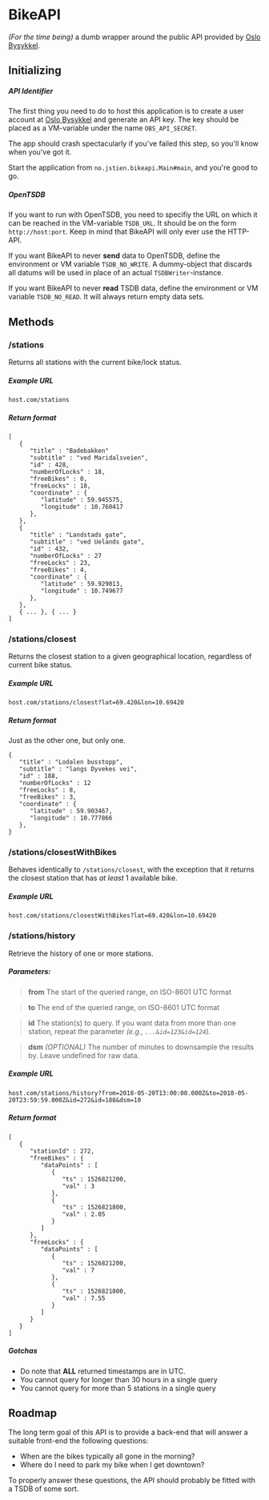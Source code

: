 # BikeAPI

_(For the time being)_ a dumb wrapper around the public API provided by
[Oslo Bysykkel](https://developer.oslobysykkel.no).


## Initializing
##### API Identifier
The first thing you need to do to host this application is to create a
user account at [Oslo Bysykkel](https://developer.oslobysykkel.no) and
generate an API key. The key should be placed as a VM-variable
under the name `OBS_API_SECRET`.

The app should crash spectacularly if you've failed this step, so you'll know
when you've got it.

Start the application from `no.jstien.bikeapi.Main#main`, and you're good to
go.

##### OpenTSDB
If you want to run with OpenTSDB, you need to specifiy the URL on which it can
be reached in the VM-variable `TSDB_URL`. It should be on the form
`http://host:port`. Keep in mind that BikeAPI will only ever use the HTTP-API.

If you want BikeAPI to never **send** data to OpenTSDB, define the environment
or VM variable `TSDB_NO_WRITE`. A dummy-object that discards all datums will
be used in place of an actual `TSDBWriter`-instance.

If you want BikeAPI to never **read** TSDB data, define the environment or VM
variable `TSDB_NO_READ`. It will always return empty data sets.

## Methods
### /stations
Returns all stations with the current bike/lock status.

##### Example URL
`host.com/stations`

##### Return format
```
[
   {
      "title" : "Badebakken"
      "subtitle" : "ved Maridalsveien",
      "id" : 428,
      "numberOfLocks" : 18,
      "freeBikes" : 0,
      "freeLocks" : 18,
      "coordinate" : {
         "latitude" : 59.945575,
         "longitude" : 10.760417
      },
   },
   {
      "title" : "Landstads gate",
      "subtitle" : "ved Uelands gate",
      "id" : 432,
      "numberOfLocks" : 27
      "freeLocks" : 23,
      "freeBikes" : 4,
      "coordinate" : {
         "latitude" : 59.929013,
         "longitude" : 10.749677
      },
   },
   { ... }, { ... }
]
```

### /stations/closest
Returns the closest station to a given geographical location, regardless of
current bike status.

##### Example URL
`host.com/stations/closest?lat=69.420&lon=10.69420`

##### Return format
Just as the other one, but only one.
```
{
   "title" : "Lodalen busstopp",
   "subtitle" : "langs Dyvekes vei",
   "id" : 188,
   "numberOfLocks" : 12
   "freeLocks" : 8,
   "freeBikes" : 3,
   "coordinate" : {
      "latitude" : 59.903467,
      "longitude" : 10.777866
   },
}
```

### /stations/closestWithBikes
Behaves identically to `/stations/closest`, with the exception that it returns
the closest station that has *at least* 1 available bike.

##### Example URL
`host.com/stations/closestWithBikes?lat=69.420&lon=10.69420`


### /stations/history
Retrieve the history of one or more stations.

##### Parameters:
> **from**
> The start of the queried range, on ISO-8601 UTC format

> **to**
> The end of the queried range, on ISO-8601 UTC format

> **id**
> The station(s) to query. If you want data from more than one station,
> repeat the parameter *(e.g., `...&id=123&id=124`)*.

> **dsm** *(OPTIONAL)*
> The number of minutes to downsample the results by. Leave undefined for raw data.

##### Example URL

`host.com/stations/history?from=2018-05-20T13:00:00.000Z&to=2018-05-20T23:59:59.000Z&id=272&id=188&dsm=10`

##### Return format
```
[
   {
      "stationId" : 272,
      "freeBikes" : {
         "dataPoints" : [
            {
               "ts" : 1526821200,
               "val" : 3
            },
            {
               "ts" : 1526821800,
               "val" : 2.05
            }
         ]
      },
      "freeLocks" : {
         "dataPoints" : [
            {
               "ts" : 1526821200,
               "val" : 7
            },
            {
               "ts" : 1526821800,
               "val" : 7.55
            }
         ]
      }
   }
]
```

##### Gotchas
 - Do note that **ALL** returned timestamps are in UTC.
 - You cannot query for longer than 30 hours in a single query
 - You cannot query for more than 5 stations in a single query

## Roadmap
The long term goal of this API is to provide a back-end that will answer a suitable
front-end the following questions:

 - When are the bikes typically all gone in the morning?
 - Where do I need to park my bike when I get downtown?

To properly answer these questions, the API should probably be fitted with a
TSDB of some sort.
